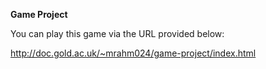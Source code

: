 **Game Project**

You can play this game via the URL provided below:

http://doc.gold.ac.uk/~mrahm024/game-project/index.html
